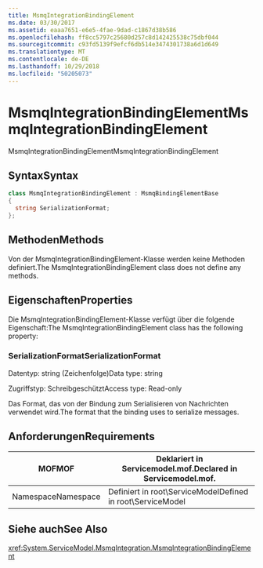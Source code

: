 ```yaml
---
title: MsmqIntegrationBindingElement
ms.date: 03/30/2017
ms.assetid: eaaa7651-e6e5-4fae-9dad-c1867d38b586
ms.openlocfilehash: ff8cc5797c25680d257c8d142425538c75dbf044
ms.sourcegitcommit: c93fd5139f9efcf6db514e3474301738a6d1d649
ms.translationtype: MT
ms.contentlocale: de-DE
ms.lasthandoff: 10/29/2018
ms.locfileid: "50205073"
---
```

# <a name="msmqintegrationbindingelement"></a><span data-ttu-id="c83ca-102">MsmqIntegrationBindingElement</span><span class="sxs-lookup"><span data-stu-id="c83ca-102">MsmqIntegrationBindingElement</span></span>
<span data-ttu-id="c83ca-103">MsmqIntegrationBindingElement</span><span class="sxs-lookup"><span data-stu-id="c83ca-103">MsmqIntegrationBindingElement</span></span>  
  
## <a name="syntax"></a><span data-ttu-id="c83ca-104">Syntax</span><span class="sxs-lookup"><span data-stu-id="c83ca-104">Syntax</span></span>  
  
```csharp  
class MsmqIntegrationBindingElement : MsmqBindingElementBase  
{  
  string SerializationFormat;  
};  
```  
  
## <a name="methods"></a><span data-ttu-id="c83ca-105">Methoden</span><span class="sxs-lookup"><span data-stu-id="c83ca-105">Methods</span></span>  
 <span data-ttu-id="c83ca-106">Von der MsmqIntegrationBindingElement-Klasse werden keine Methoden definiert.</span><span class="sxs-lookup"><span data-stu-id="c83ca-106">The MsmqIntegrationBindingElement class does not define any methods.</span></span>  
  
## <a name="properties"></a><span data-ttu-id="c83ca-107">Eigenschaften</span><span class="sxs-lookup"><span data-stu-id="c83ca-107">Properties</span></span>  
 <span data-ttu-id="c83ca-108">Die MsmqIntegrationBindingElement-Klasse verfügt über die folgende Eigenschaft:</span><span class="sxs-lookup"><span data-stu-id="c83ca-108">The MsmqIntegrationBindingElement class has the following property:</span></span>  
  
### <a name="serializationformat"></a><span data-ttu-id="c83ca-109">SerializationFormat</span><span class="sxs-lookup"><span data-stu-id="c83ca-109">SerializationFormat</span></span>  
 <span data-ttu-id="c83ca-110">Datentyp: string (Zeichenfolge)</span><span class="sxs-lookup"><span data-stu-id="c83ca-110">Data type: string</span></span>  
  
 <span data-ttu-id="c83ca-111">Zugriffstyp: Schreibgeschützt</span><span class="sxs-lookup"><span data-stu-id="c83ca-111">Access type: Read-only</span></span>  
  
 <span data-ttu-id="c83ca-112">Das Format, das von der Bindung zum Serialisieren von Nachrichten verwendet wird.</span><span class="sxs-lookup"><span data-stu-id="c83ca-112">The format that the binding uses to serialize messages.</span></span>  
  
## <a name="requirements"></a><span data-ttu-id="c83ca-113">Anforderungen</span><span class="sxs-lookup"><span data-stu-id="c83ca-113">Requirements</span></span>  
  
|<span data-ttu-id="c83ca-114">MOF</span><span class="sxs-lookup"><span data-stu-id="c83ca-114">MOF</span></span>|<span data-ttu-id="c83ca-115">Deklariert in Servicemodel.mof.</span><span class="sxs-lookup"><span data-stu-id="c83ca-115">Declared in Servicemodel.mof.</span></span>|  
|---------|-----------------------------------|  
|<span data-ttu-id="c83ca-116">Namespace</span><span class="sxs-lookup"><span data-stu-id="c83ca-116">Namespace</span></span>|<span data-ttu-id="c83ca-117">Definiert in root\ServiceModel</span><span class="sxs-lookup"><span data-stu-id="c83ca-117">Defined in root\ServiceModel</span></span>|  
  
## <a name="see-also"></a><span data-ttu-id="c83ca-118">Siehe auch</span><span class="sxs-lookup"><span data-stu-id="c83ca-118">See Also</span></span>  
 <xref:System.ServiceModel.MsmqIntegration.MsmqIntegrationBindingElement>

